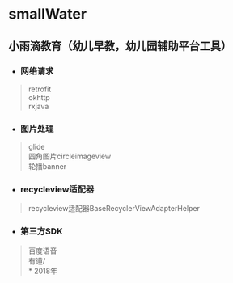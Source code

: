 # smallWater

## 小雨滴教育（幼儿早教，幼儿园辅助平台工具）

* ### 网络请求<Br>
>retrofit<Br>
       okhttp<Br>
      rxjava<Br>
    
* ### 图片处理<Br>
 > glide<Br>
   圆角图片circleimageview<Br>
   轮播banner<Br>
    
* ### recycleview适配器<Br>
> recycleview适配器BaseRecyclerViewAdapterHelper<Br>
    
* ### 第三方SDK<Br>
> 百度语音<Br>
    有道/<Br>
              * 2018年
